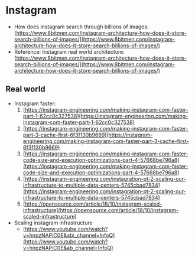 # Instagram

* How does instagram search through billions of images: [https://www.8bitmen.com/instagram-architecture-how-does-it-store-search-billions-of-images/](https://www.8bitmen.com/instagram-architecture-how-does-it-store-search-billions-of-images/)
* Reference: Instagram real world architecture: [https://www.8bitmen.com/instagram-architecture-how-does-it-store-search-billions-of-images/](https://www.8bitmen.com/instagram-architecture-how-does-it-store-search-billions-of-images/)

## Real world

* Instagram faster:
  1. [https://instagram-engineering.com/making-instagram-com-faster-part-1-62cc0c327538](https://instagram-engineering.com/making-instagram-com-faster-part-1-62cc0c327538)
  2. [https://instagram-engineering.com/making-instagram-com-faster-part-3-cache-first-6f3f130b9669](https://instagram-engineering.com/making-instagram-com-faster-part-3-cache-first-6f3f130b9669)
  3. [https://instagram-engineering.com/making-instagram-com-faster-code-size-and-execution-optimizations-part-4-57668be796a8](https://instagram-engineering.com/making-instagram-com-faster-code-size-and-execution-optimizations-part-4-57668be796a8)
  4. [https://instagram-engineering.com/instagration-pt-2-scaling-our-infrastructure-to-multiple-data-centers-5745cbad7834](https://instagram-engineering.com/instagration-pt-2-scaling-our-infrastructure-to-multiple-data-centers-5745cbad7834)
  5. [https://opensource.com/article/18/10/instagram-scaled-infrastructure](https://opensource.com/article/18/10/instagram-scaled-infrastructure)
* Scaling instagram infrastructure
  * [https://www.youtube.com/watch?v=hnpzNAPiC0E&ab\_channel=InfoQ](https://www.youtube.com/watch?v=hnpzNAPiC0E&ab_channel=InfoQ)

